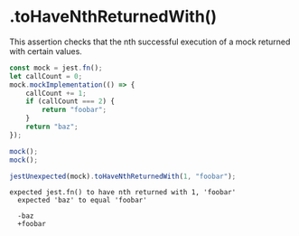 # .toHaveNthReturnedWith()

This assertion checks that the nth successful execution of a mock returned with certain values.

```js
const mock = jest.fn();
let callCount = 0;
mock.mockImplementation(() => {
    callCount += 1;
    if (callCount === 2) {
        return "foobar";
    }
    return "baz";
});

mock();
mock();

jestUnexpected(mock).toHaveNthReturnedWith(1, "foobar");
```

<!-- evaldown output:true -->

```
expected jest.fn() to have nth returned with 1, 'foobar'
  expected 'baz' to equal 'foobar'

  -baz
  +foobar
```
